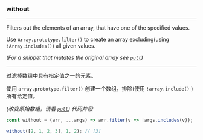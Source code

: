 ### without

------------

Filters out the elements of an array, that have one of the specified values.

Use `Array.prototype.filter()` to create an array excluding(using `!Array.includes()`) all given values.

_(For a snippet that mutates the original array see [`pull`](#pull))_

------------

过滤掉数组中具有指定值之一的元素。

使用 `array.prototype.filter()` 创建一个数组，排除(使用 `!array.include()` )所有给定值。

_(改变原始数组，请看 [`pull`](#pull)) 代码片段_

```js
const without = (arr, ...args) => arr.filter(v => !args.includes(v));
```

```js
without([2, 1, 2, 3], 1, 2); // [3]
```
